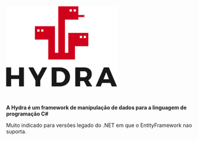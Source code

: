 ![Alt Text](https://github.com/contreiras95/HydraFramework/raw/master/logo.png)

<br>

**A Hydra é um framework de manipulação de dados para a linguagem de programação C#**

Muito indicado para versões legado do .NET em que o EntityFramework nao suporta.
